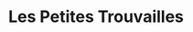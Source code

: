 ---
title: "Les Petites Trouvailles"
url: /saint-jean-de-luz/les-petites-trouvailles/
shop: vêtements
---
